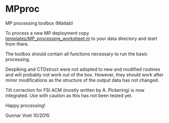 # MPproc
MP processing toolbox (Matlab)

To process a new MP deployment copy [templates/MP_processing_worksheet.m](templates/MP_processing_worksheet.m) to your data directory and start from there.

The toolbox should contain all functions necessary to run the basic processing.

Despiking and CTDstruct were not adopted to new and modified routines and will probably not work out of the box. However, they should work after minor modifications as the structure of the output data has not changed.

Tilt correction for FSI ACM (mostly written by A. Pickering) is now integrated. Use with caution as this has not been tested yet.

Happy processing!

Gunnar Voet
10/2015

